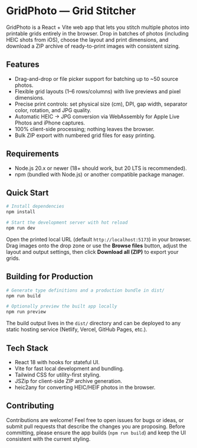 # GridPhoto — Grid Stitcher

GridPhoto is a React + Vite web app that lets you stitch multiple photos into printable grids entirely in the browser. Drop in batches of photos (including HEIC shots from iOS), choose the layout and print dimensions, and download a ZIP archive of ready-to-print images with consistent sizing.

## Features
- Drag-and-drop or file picker support for batching up to ~50 source photos.
- Flexible grid layouts (1–6 rows/columns) with live previews and pixel dimensions.
- Precise print controls: set physical size (cm), DPI, gap width, separator color, rotation, and JPG quality.
- Automatic HEIC → JPG conversion via WebAssembly for Apple Live Photos and iPhone captures.
- 100% client-side processing; nothing leaves the browser.
- Bulk ZIP export with numbered grid files for easy printing.

## Requirements
- Node.js 20.x or newer (18+ should work, but 20 LTS is recommended).
- npm (bundled with Node.js) or another compatible package manager.

## Quick Start
```bash
# Install dependencies
npm install

# Start the development server with hot reload
npm run dev
```

Open the printed local URL (default `http://localhost:5173`) in your browser. Drag images onto the drop zone or use the **Browse files** button, adjust the layout and output settings, then click **Download all (ZIP)** to export your grids.

## Building for Production
```bash
# Generate type definitions and a production bundle in dist/
npm run build

# Optionally preview the built app locally
npm run preview
```

The build output lives in the `dist/` directory and can be deployed to any static hosting service (Netlify, Vercel, GitHub Pages, etc.).

## Tech Stack
- React 18 with hooks for stateful UI.
- Vite for fast local development and bundling.
- Tailwind CSS for utility-first styling.
- JSZip for client-side ZIP archive generation.
- heic2any for converting HEIC/HEIF photos in the browser.

## Contributing
Contributions are welcome! Feel free to open issues for bugs or ideas, or submit pull requests that describe the changes you are proposing. Before committing, please ensure the app builds (`npm run build`) and keep the UI consistent with the current styling.